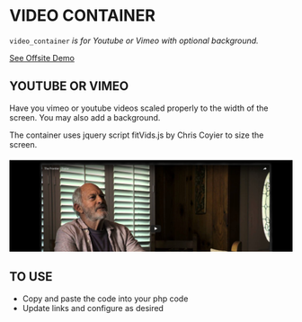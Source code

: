 # VIDEO CONTAINER

`video_container` _is for Youtube or Vimeo with optional background._

[See Offsite Demo](http://www.jeffryadecola.com/my-php-containers/index.php?container_name=video_container)

## YOUTUBE OR VIMEO

Have you vimeo or youtube videos scaled properly to the 
width of the screen.  You may also add a background.

The container uses jquery script fitVids.js by Chris Coyier
to size the screen.

![IMAGE - video_container - IMAGE](../docs/pics/video_container_pic.jpg)

## TO USE

* Copy and paste the code into your php code
* Update links and configure as desired